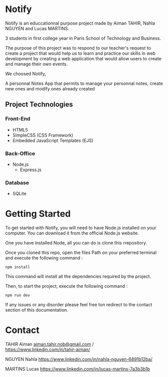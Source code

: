 # Notify

Notify is an educcationnal purpose project made by Aiman TAHIR, Nahla NGUYEN and Lucas MARTINS. 

3 students in first college year in Paris School of Technology and Business.

The purpose of this project was to respond to our teacher's request to create a project that would help us to learn and practice our skills in web development by creating a web application that would allow users to create and manage their own events.

We choosed Notify, 

A personnal Notes App that permits to manage your personnal notes, create new ones and modify ones already created

## Project Technologies

### Front-End
- HTML5
- SimpleCSS (CSS Framework)
- Embedded JavaScript Templates (EJS)

### Back-Office
- Node.js
    - Express.js


### Database

- SQLite

# Getting Started

To get started with Notify, you will need to have Node.js installed on your computer. You can download it from the official Node.js website.

One you have installed Node, all you can do is clone this rrepository.

Once you cloned this repo, open the files Path on your preferred terminal and execute the following command : 

````
npm install
`````
This command will install all the dependencies required by the project.

Then, to start the project, execute the following command : 
````
npm run dev
````

If any issues or any disorder please feel free ton redirect to the contact section of this documentation.

# Contact
TAHIR Aiman
aiman.tahir.nob@gmail.com /
https://www.linkedin.com/in/tahir-aiman/

NGUYEN Nahla
https://www.linkedin.com/in/nahla-nguyen-6891b12ba/

MARTINS Lucas
https://www.linkedin.com/in/lucas-martins-7a3b3b1b
